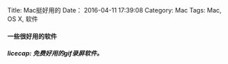 Title: Mac挺好用的
Date： 2016-04-11 17:39:08
Category: Mac
Tags: Mac, OS X, 软件


#### 一些很好用的软件

##### licecap: 免费好用的gif录屏软件。

